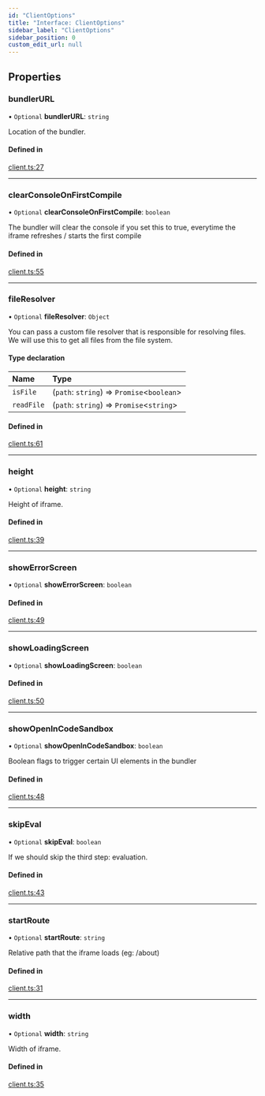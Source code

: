 ```yaml
---
id: "ClientOptions"
title: "Interface: ClientOptions"
sidebar_label: "ClientOptions"
sidebar_position: 0
custom_edit_url: null
---
```


## Properties

### bundlerURL

• `Optional` **bundlerURL**: `string`

Location of the bundler.

#### Defined in

[client.ts:27](https://github.com/codesandbox/sandpack/blob/443abe8/sandpack-client/src/client.ts#L27)

___

### clearConsoleOnFirstCompile

• `Optional` **clearConsoleOnFirstCompile**: `boolean`

The bundler will clear the console if you set this to true, everytime the iframe refreshes / starts the first compile

#### Defined in

[client.ts:55](https://github.com/codesandbox/sandpack/blob/443abe8/sandpack-client/src/client.ts#L55)

___

### fileResolver

• `Optional` **fileResolver**: `Object`

You can pass a custom file resolver that is responsible for resolving files.
We will use this to get all files from the file system.

#### Type declaration

| Name | Type |
| :------ | :------ |
| `isFile` | (`path`: `string`) => `Promise`<`boolean`\> |
| `readFile` | (`path`: `string`) => `Promise`<`string`\> |

#### Defined in

[client.ts:61](https://github.com/codesandbox/sandpack/blob/443abe8/sandpack-client/src/client.ts#L61)

___

### height

• `Optional` **height**: `string`

Height of iframe.

#### Defined in

[client.ts:39](https://github.com/codesandbox/sandpack/blob/443abe8/sandpack-client/src/client.ts#L39)

___

### showErrorScreen

• `Optional` **showErrorScreen**: `boolean`

#### Defined in

[client.ts:49](https://github.com/codesandbox/sandpack/blob/443abe8/sandpack-client/src/client.ts#L49)

___

### showLoadingScreen

• `Optional` **showLoadingScreen**: `boolean`

#### Defined in

[client.ts:50](https://github.com/codesandbox/sandpack/blob/443abe8/sandpack-client/src/client.ts#L50)

___

### showOpenInCodeSandbox

• `Optional` **showOpenInCodeSandbox**: `boolean`

Boolean flags to trigger certain UI elements in the bundler

#### Defined in

[client.ts:48](https://github.com/codesandbox/sandpack/blob/443abe8/sandpack-client/src/client.ts#L48)

___

### skipEval

• `Optional` **skipEval**: `boolean`

If we should skip the third step: evaluation.

#### Defined in

[client.ts:43](https://github.com/codesandbox/sandpack/blob/443abe8/sandpack-client/src/client.ts#L43)

___

### startRoute

• `Optional` **startRoute**: `string`

Relative path that the iframe loads (eg: /about)

#### Defined in

[client.ts:31](https://github.com/codesandbox/sandpack/blob/443abe8/sandpack-client/src/client.ts#L31)

___

### width

• `Optional` **width**: `string`

Width of iframe.

#### Defined in

[client.ts:35](https://github.com/codesandbox/sandpack/blob/443abe8/sandpack-client/src/client.ts#L35)
